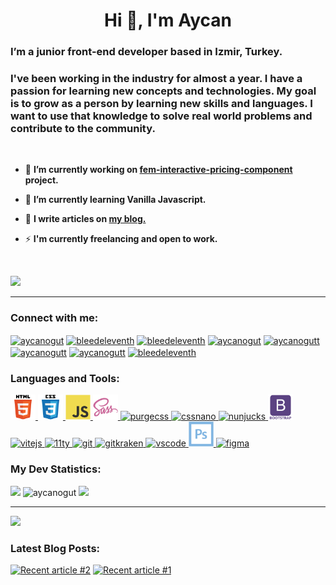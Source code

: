 <h1 align="center">Hi 👋, I'm Aycan</h1>
<h3 align="left">I’m a junior front-end developer based in Izmir, Turkey.</h3>
    
<h3 align="left">
                I've been working in the industry for almost a year. I have a passion for learning new concepts and
                technologies.
                My goal is to grow as a person by learning new skills and languages. I want to use that knowledge to
                solve
                real
                world problems and contribute to the community.</h3>

<br>

- 🔭 <b> I’m currently working on [fem-interactive-pricing-component](https://github.com/aycanogut/fem-interactive-pricing-component)  project.</b>

- 🌱 <b> I’m currently learning **Vanilla Javascript.**</b>
 
- 📝 <b> I write articles on [my blog.](https://medium.com/@aycanogut)</b>

- ⚡ <b> I'm currently freelancing and open to work.</b>

<br>

![](https://komarev.com/ghpvc/?username=aycanogut&color=lightgray)
<hr>


<h3 align="left">Connect with me:</h3>
<p align="left">
<a href="https://linkedin.com/in/aycanogut" target="blank"><img align="center" src="https://www.seekpng.com/png/full/8-84419_linkedin-logo-png-icon-linkedin-logo-png.png" alt="aycanogut" height="40" width="40" /></a>
<a href="https://medium.com/@aycanogut" target="blank"><img align="center" src="https://upload.wikimedia.org/wikipedia/commons/thumb/e/ec/Medium_logo_Monogram.svg/195px-Medium_logo_Monogram.svg.png" alt="bleedeleventh" height="40" width="40" /></a>
<a href="https://dev.to/bleedeleventh" target="blank"><img align="center" src="https://d2fltix0v2e0sb.cloudfront.net/dev-rainbow.png" alt="bleedeleventh" height="40" width="40" /></a>
<a href="https://www.hackerrank.com/aycanogut" target="blank"><img align="center" src="https://cdn3.iconfinder.com/data/icons/logos-and-brands-adobe/512/160_Hackerrank-512.png" alt="aycanogut" height="40" width="40" /></a>
<a href="https://www.codewars.com/users/aycanogut" target="blank"><img align="center" src="https://www.codewars.com/assets/logos/logo-61192cf7c75904d495e7ad69695fbf0bffd965bc3e17ac60f6c6b475304db09d.svg" alt="aycanogutt" height="40" width="40" /></a>
<a href="https://www.frontendmentor.io/profile/bleedeleventh" target="blank"><img align="center" src="https://pbs.twimg.com/profile_images/1047378912819531776/jg7V1u54_400x400.jpg" alt="aycanogutt" height="40" width="40" /></a>
<a href="https://codepen.io/aycanogutt" target="blank"><img align="center" src="https://logosrated.net/wp-content/uploads/parser/Codepen-Logo-1.png" alt="aycanogutt" height="40" width="40" /></a>
<a href="https://twitter.com/bleedeleventh" target="blank"><img align="center" src="https://www.createchallenge.org/images/logo-twitter.png/@@images/b588afe1-9051-46e9-b16c-09ba486fcc44.png" alt="bleedeleventh" height="30" width="35" /></a>
</p>

<h3 align="left">Languages and Tools:</h3>
<p align="left"> 
<a href="https://www.w3.org/html/" target="_blank"> <img src="https://raw.githubusercontent.com/devicons/devicon/master/icons/html5/html5-original-wordmark.svg" alt="html5" width="40" height="40"/> </a>
<a href="https://www.w3schools.com/css/" target="_blank"> <img src="https://raw.githubusercontent.com/devicons/devicon/master/icons/css3/css3-original-wordmark.svg" alt="css3" width="40" height="40"/> </a>
<a href="https://developer.mozilla.org/en-US/docs/Web/JavaScript" target="_blank"> <img src="https://raw.githubusercontent.com/devicons/devicon/master/icons/javascript/javascript-original.svg" alt="javascript" width="40" height="40"/> </a> 
<a href="https://sass-lang.com" target="_blank"> <img src="https://raw.githubusercontent.com/devicons/devicon/master/icons/sass/sass-original.svg" alt="sass" width="40" height="40"/> </a>
<a href="https://purgecss.com/" target="_blank"> <img src="https://i.imgur.com/UEiUiJ0.png" alt="purgecss" width="40" height="40"/> </a>
<a href="https://cssnano.co/" target="_blank"> <img src="https://avatars.githubusercontent.com/u/40150215?s=200&v=4" alt="cssnano" width="40" height="40"/> </a>
<a href="https://mozilla.github.io/nunjucks/" target="_blank"> <img src="https://mozilla.github.io/nunjucks/img/favicon.png" alt="nunjucks" width="40" height="40"/> </a>
<a href="https://getbootstrap.com" target="_blank"> <img src="https://raw.githubusercontent.com/devicons/devicon/master/icons/bootstrap/bootstrap-plain-wordmark.svg" alt="bootstrap" width="40" height="40"/> </a>
<a href="https://vitejs.dev/" target="_blank"> <img src="https://vitejs.dev/logo.svg" alt="vitejs" width="40" height="40"/> </a>
<a href="https://www.11ty.dev/" target="_blank"> <img src="https://gist.githubusercontent.com/vivek32ta/c7f7bf583c1fb1c58d89301ea40f37fd/raw/f4c85cce5790758286b8f155ef9a177710b995df/11ty.svg" alt="11ty" width="40" height="40"/> </a>
<a href="https://git-scm.com/" target="_blank"> <img src="https://www.vectorlogo.zone/logos/git-scm/git-scm-icon.svg" alt="git" width="40" height="40"/> </a>
<a href="https://www.gitkraken.com/" target="_blank"> <img src="https://cdn.icon-icons.com/icons2/1381/PNG/512/gitkraken_94666.png" alt="gitkraken" width="40" height="40"/> </a>
<a href="https://code.visualstudio.com/" target="_blank"> <img src="https://user-images.githubusercontent.com/806104/98771085-46d8f180-23a9-11eb-9caf-9d4c0f605749.png" alt="vscode" width="40" height="40"/> </a>
<!--<a href="https://webpack.js.org/" target="_blank"> <img src="https://www.vectorlogo.zone/logos/js_webpack/js_webpack-icon.svg" alt="git" width="40" height="40"/> </a> -->
<a href="https://www.photoshop.com/en" target="_blank"> <img src="https://raw.githubusercontent.com/devicons/devicon/master/icons/photoshop/photoshop-line.svg" alt="photoshop" width="40" height="40"/> </a> 
<a href="https://www.figma.com/" target="_blank"> <img src="https://www.vectorlogo.zone/logos/figma/figma-icon.svg" alt="figma" width="40" height="40"/> </a>
</p>

<h3 align="left">My Dev Statistics: </h3>

<p>  
<!-- GitHub Stats -->  
<img height="150em" src="https://github-readme-stats.vercel.app/api?username=aycanogut&&theme=darcula&show_icons=true&hide_border=true" />

<img height="150em"  src="https://github-readme-streak-stats.herokuapp.com/?user=aycanogut&theme=darcula" alt="aycanogut" />
    
<!-- Most Used Languages -->  
<img height="150em" src="https://github-readme-stats.vercel.app/api/top-langs/?username=aycanogut&theme=darcula&exclude_repo=KNN-Image-Classification&show_icons=true&hide_border=true&layout=compact&langs_count=8"/>  
</p>

<hr />

<img height="160em" src="https://github-readme-stats.vercel.app/api/wakatime?username=aycanogut"/>  






<h3 align="left">Latest Blog Posts:</h3>
<a target="_blank" href="https://github-readme-medium-recent-article.vercel.app/medium/@aycanogut/1"><img src="https://github-readme-medium-recent-article.vercel.app/medium/@aycanogut/1" alt="Recent article #2"></a>
<a target="_blank" href="https://github-readme-medium-recent-article.vercel.app/medium/@aycanogut/0"><img src="https://github-readme-medium-recent-article.vercel.app/medium/@aycanogut/0" alt="Recent article #1"></a>

